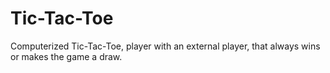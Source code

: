 # Tic-Tac-Toe
Computerized Tic-Tac-Toe, player with an external player, that always wins or makes the game a draw.
